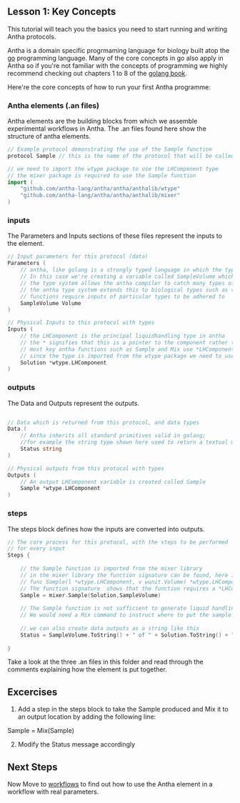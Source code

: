 ## Lesson 1: Key Concepts

This tutorial will teach you the basics you need to start running and writing Antha protocols. 

Antha is a domain specific progrmaming language for biology built atop the [go](golang.org) programming language. Many of the core concepts in go also apply in Antha so if you're not familiar with the concepts of programming we highly recommend checking out chapters 1 to 8 of the [golang book](https://www.golang-book.com/books/intro/1).

Here're the core concepts of how to run your first Antha programme:

### Antha elements (.an files)
Antha elements are the building blocks from which we assemble experimental workflows in Antha. 
The .an files found here show the structure of antha elements. 


```go
// Example protocol demonstrating the use of the Sample function
protocol Sample // this is the name of the protocol that will be called in a workflow or other antha element

```


```go
// we need to import the wtype package to use the LHComponent type
// the mixer package is required to use the Sample function
import (
	"github.com/antha-lang/antha/antha/anthalib/wtype"
	"github.com/antha-lang/antha/antha/anthalib/mixer"
)
```




### inputs


The Parameters and Inputs sections of these files represent the inputs to the element. 


```go
// Input parameters for this protocol (data)
Parameters (
	// antha, like golang is a strongly typed language in which the type of a variable must be declared.
	// In this case we're creating a variable called SampleVolume which is of type Volume;
	// the type system allows the antha compiler to catch many types of common errors before the programme is run
	// the antha type system extends this to biological types such as volumes here.
	// functions require inputs of particular types to be adhered to
	SampleVolume Volume 
)
```


```go
// Physical Inputs to this protocol with types
Inputs (
	// the LHComponent is the principal liquidhandling type in antha
	// the * signifies that this is a pointer to the component rather than the component itself
	// most key antha functions such as Sample and Mix use *LHComponent rather than LHComponent
	// since the type is imported from the wtype package we need to use  *wtype.LHComponent rather than simply *LHComponent
	Solution *wtype.LHComponent
)
```


### outputs


The Data and Outputs represent the outputs. 



```go

// Data which is returned from this protocol, and data types
Data (
	// Antha inherits all standard primitives valid in golang; 
	//for example the string type shown here used to return a textual message 
	Status string
)
```


```go
// Physical outputs from this protocol with types
Outputs (
	// An output LHComponent variable is created called Sample
	Sample *wtype.LHComponent
)
```


### steps

The steps block defines how the inputs are converted into outputs. 

```go
// The core process for this protocol, with the steps to be performed
// for every input
Steps {
	
	// the Sample function is imported from the mixer library
	// in the mixer library the function signature can be found, here it is:
	// func Sample(l *wtype.LHComponent, v wunit.Volume) *wtype.LHComponent {
	// The function signature  shows that the function requires a *LHComponent and a Volume and returns an *LHComponent	
	Sample = mixer.Sample(Solution,SampleVolume)
	
	// The Sample function is not sufficient to generate liquid handling instructions alone,
	// We would need a Mix command to instruct where to put the sample
	
	// we can also create data outputs as a string like this
	Status = SampleVolume.ToString() + " of " + Solution.ToString() + " sampled"
	
}
```


Take a look at the three .an files in this folder and read through the comments explaining how the element is put together. 


## Excercises

1. Add a step in the steps block to take the Sample produced and Mix it to an output location by adding the following line:

Sample = Mix(Sample)

2. Modify the Status message accordingly

## Next Steps

Now Move to [workflows](readme_Lesson1_runningworkflows.md) to find out how to use the Antha element in a workflow with real parameters.

